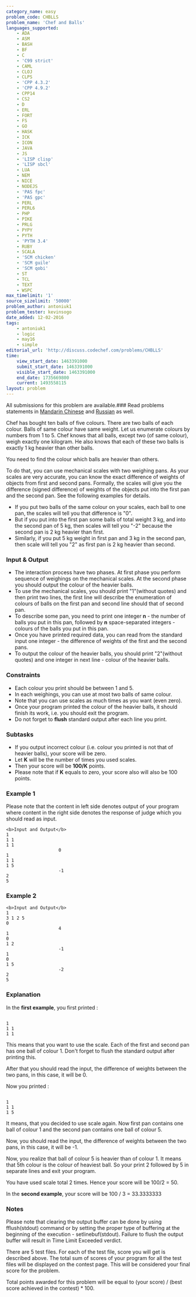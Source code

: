 ```yaml
---
category_name: easy
problem_code: CHBLLS
problem_name: 'Chef and Balls'
languages_supported:
    - ADA
    - ASM
    - BASH
    - BF
    - C
    - 'C99 strict'
    - CAML
    - CLOJ
    - CLPS
    - 'CPP 4.3.2'
    - 'CPP 4.9.2'
    - CPP14
    - CS2
    - D
    - ERL
    - FORT
    - FS
    - GO
    - HASK
    - ICK
    - ICON
    - JAVA
    - JS
    - 'LISP clisp'
    - 'LISP sbcl'
    - LUA
    - NEM
    - NICE
    - NODEJS
    - 'PAS fpc'
    - 'PAS gpc'
    - PERL
    - PERL6
    - PHP
    - PIKE
    - PRLG
    - PYPY
    - PYTH
    - 'PYTH 3.4'
    - RUBY
    - SCALA
    - 'SCM chicken'
    - 'SCM guile'
    - 'SCM qobi'
    - ST
    - TCL
    - TEXT
    - WSPC
max_timelimit: '1'
source_sizelimit: '50000'
problem_author: antoniuk1
problem_tester: kevinsogo
date_added: 12-02-2016
tags:
    - antoniuk1
    - logic
    - may16
    - simple
editorial_url: 'http://discuss.codechef.com/problems/CHBLLS'
time:
    view_start_date: 1463391000
    submit_start_date: 1463391000
    visible_start_date: 1463391000
    end_date: 1735669800
    current: 1493558115
layout: problem
---
```

All submissions for this problem are available.###  Read problems statements in [Mandarin Chinese](http://www.codechef.com/download/translated/MAY16/mandarin/CHBLLS.pdf) and [Russian](http://www.codechef.com/download/translated/MAY16/russian/CHBLLS.pdf) as well.

Chef has bought ten balls of five colours. There are two balls of each colour. Balls of same colour have same weight. Let us enumerate colours by numbers from 1 to 5. Chef knows that all balls, except two (of same colour), weigh exactly one kilogram. He also knows that each of these two balls is exactly 1 kg heavier than other balls.

You need to find the colour which balls are heavier than others.

To do that, you can use mechanical scales with two weighing pans. As your scales are very accurate, you can know the exact difference of weights of objects from first and second pans. Formally, the scales will give you the difference (signed difference) of weights of the objects put into the first pan and the second pan. See the following examples for details.

- If you put two balls of the same colour on your scales, each ball to one pan, the scales will tell you that difference is "0".
- But if you put into the first pan some balls of total weight 3 kg, and into the second pan of 5 kg, then scales will tell you "-2" because the second pan is 2 kg heavier than first.
- Similarly, if you put 5 kg weight in first pan and 3 kg in the second pan, then scale will tell you "2" as first pan is 2 kg heavier than second.

### Input & Output

- The interaction process have two phases. At first phase you perform sequence of weighings on the mechanical scales. At the second phase you should output the colour of the heavier balls.
- To use the mechanical scales, you should print "1"(without quotes) and then print two lines, the first line will describe the enumeration of colours of balls on the first pan and second line should that of second pan.
- To describe some pan, you need to print one integer **n** - the number of balls you put in this pan, followed by **n** space-separated integers - colours of the balls you put in this pan.
- Once you have printed required data, you can read from the standard input one integer - the difference of weights of the first and the second pans.
- To output the colour of the heavier balls, you should print "2"(without quotes) and one integer in next line - colour of the heavier balls.

### Constraints

- Each colour you print should be between 1 and 5.
- In each weighings, you can use at most two balls of same colour.
- Note that you can use scales as much times as you want (even zero).
- Once your program printed the colour of the heavier balls, it should finish its work, i.e. you should exit the program.
- Do not forget to **flush** standard output after each line you print.

### Subtasks

- If you output incorrect colour (i.e. colour you printed is not that of heavier balls), your score will be zero.
- Let **K** will be the number of times you used scales.
- Then your score will be **100/K** points.
- Please note that if **K** equals to zero, your score also will also be 100 points.

### Example 1

Please note that the content in left side denotes output of your program where content in the right side denotes the response of judge which you should read as input.

```
<b>Input and Output</b>
1
1 1
1 1	
					0
1
1 1
1 5
					-1
2
5

```
### Example 2

```
<b>Input and Output</b>
1
3 1 2 5
0
					4
1
0
1 2
					-1
1
0
1 5
					-2
2
5

```
### Explanation

In the **first example**, you first printed :

```

1
1 1
1 1

```
This means that you want to use the scale. Each of the first and second pan has one ball of colour 1. Don't forget to flush the standard output after printing this.

After that you should read the input, the difference of weights between the two pans, in this case, it will be 0.

Now you printed :

```

1
1 1
1 5

```
It means, that you decided to use scale again. Now first pan contains one ball of colour 1 and the second pan contains one ball of colour 5.

Now, you should read the input, the difference of weights between the two pans, in this case, it will be -1.

Now, you realize that ball of colour 5 is heavier than of colour 1. It means that 5th colour is the colour of heaviest ball. So your print 2 followed by 5 in separate lines and exit your program.

You have used scale total 2 times. Hence your score will be 100/2 = 50.

In the **second example**, your score will be 100 / 3 = 33.3333333

### Notes

Please note that clearing the output buffer can be done by using fflush(stdout) command or by setting the proper type of buffering at the beginning of the execution - setlinebuf(stdout). Failure to flush the output buffer will result in Time Limit Exceeded verdict.

There are 5 test files. For each of the test file, score you will get is described above. The total sum of scores of your program for all the test files will be displayed on the contest page. This will be considered your final score for the problem.

Total points awarded for this problem will be equal to (your score) / (best score achieved in the contest) \* 100.